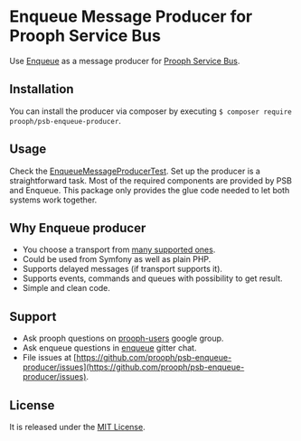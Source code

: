 Enqueue Message Producer for Prooph Service Bus
===============================================

Use [Enqueue](https://github.com/php-enqueue/enqueue-dev) as a message producer for [Prooph Service Bus](https://github.com/prooph/service-bus).

## Installation

You can install the producer via composer by executing `$ composer require prooph/psb-enqueue-producer`.

## Usage

Check the [EnqueueMessageProducerTest](tests/EnqueueMessageProducerTest.php). Set up the producer is a straightforward task. Most of
the required components are provided by PSB and Enqueue. This package only provides the glue code needed to let both
systems work together.

## Why Enqueue producer

* You choose a transport from [many supported ones](https://github.com/php-enqueue/enqueue-dev/tree/master/docs/transport).
* Could be used from Symfony as well as plain PHP.
* Supports delayed messages (if transport supports it).
* Supports events, commands and queues with possibility to get result.
* Simple and clean code. 

## Support

- Ask prooph questions on [prooph-users](https://groups.google.com/forum/?hl=de#!forum/prooph) google group.
- Ask enqueue questions in [enqueue](https://gitter.im/php-enqueue/Lobby) gitter chat.
- File issues at [https://github.com/prooph/psb-enqueue-producer/issues](https://github.com/prooph/psb-enqueue-producer/issues).

## License

It is released under the [MIT License](LICENSE).

